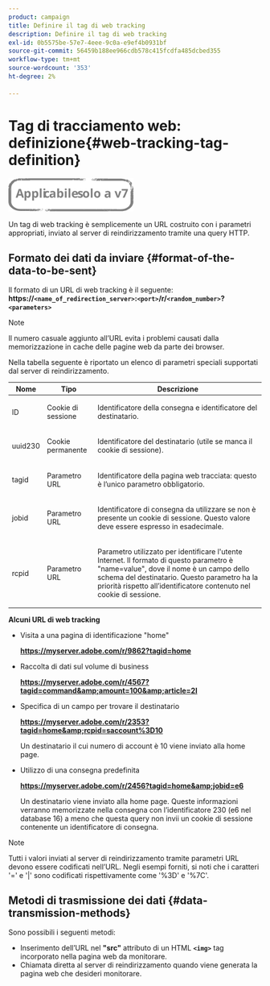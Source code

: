 ```yaml
---
product: campaign
title: Definire il tag di web tracking
description: Definire il tag di web tracking
exl-id: 0b5575be-57e7-4eee-9c0a-e9ef4b0931bf
source-git-commit: 56459b188ee966cdb578c415fcdfa485dcbed355
workflow-type: tm+mt
source-wordcount: '353'
ht-degree: 2%

---
```


# Tag di tracciamento web: definizione{#web-tracking-tag-definition}

![](../../assets/v7-only.svg)

Un tag di web tracking è semplicemente un URL costruito con i parametri appropriati, inviato al server di reindirizzamento tramite una query HTTP.

## Formato dei dati da inviare {#format-of-the-data-to-be-sent}

Il formato di un URL di web tracking è il seguente: **https://`<name_of_redirection_server>`:`<port>`/r/`<random_number>`?`<parameters>`**

>[!NOTE]
>
>Il numero casuale aggiunto all’URL evita i problemi causati dalla memorizzazione in cache delle pagine web da parte dei browser.

Nella tabella seguente è riportato un elenco di parametri speciali supportati dal server di reindirizzamento.

<table>
                     <thead>
                        <tr>
                           <th>Nome</th>
                           <th>Tipo</th>
                           <th>Descrizione</th> 
                        </tr> 
                     </thead>
                     <tbody>
                        <tr>
                           <td>
                              <p>ID</p> 
                           </td>
                           <td>
                              <p>Cookie di sessione</p> 
                           </td>
                           <td>
                              <p>Identificatore della consegna e identificatore del destinatario.</p> 
                           </td> 
                        </tr>
                        <tr>
                           <td>
                              <p>uuid230</p> 
                           </td>
                           <td>
                              <p>Cookie permanente</p> 
                           </td>
                           <td>
                              <p>Identificatore del destinatario (utile se manca il cookie di sessione).</p> 
                           </td> 
                        </tr>
                        <tr>
                           <td>
                              <p>tagid</p> 
                           </td>
                           <td>
                              <p>Parametro URL</p> 
                           </td>
                           <td>
                              <p>Identificatore della pagina web tracciata: questo è l’unico parametro obbligatorio.</p> 
                           </td> 
                        </tr>
                        <tr>
                           <td>
                              <p>jobid</p> 
                           </td>
                           <td>
                              <p>Parametro URL</p> 
                           </td>
                           <td>
                              <p>Identificatore di consegna da utilizzare se non è presente un cookie di sessione. Questo valore deve essere espresso in esadecimale.
                              </p> 
                           </td> 
                        </tr>
                        <tr>
                           <td>
                              <p>rcpid</p> 
                           </td>
                           <td>
                              <p>Parametro URL</p> 
                           </td>
                           <td>
                              <p>Parametro utilizzato per identificare l'utente Internet. Il formato di questo parametro è "name=value", dove il nome è un campo dello schema del destinatario. Questo parametro ha la priorità rispetto all’identificatore contenuto nel cookie di sessione.
                              </p> 
                           </td> 
                        </tr> 
                     </tbody>  
                  </table>

**Alcuni URL di web tracking**

* Visita a una pagina di identificazione &quot;home&quot;

   **https://myserver.adobe.com/r/9862?tagid=home**

* Raccolta di dati sul volume di business

   **https://myserver.adobe.com/r/4567?tagid=command&amp;amount=100&amp;article=2l**

* Specifica di un campo per trovare il destinatario

   **https://myserver.adobe.com/r/2353?tagid=home&amp;rcpid=saccount%3D10**

   Un destinatario il cui numero di account è 10 viene inviato alla home page.

* Utilizzo di una consegna predefinita

   **https://myserver.adobe.com/r/2456?tagid=home&amp;jobid=e6**

   Un destinatario viene inviato alla home page. Queste informazioni verranno memorizzate nella consegna con l’identificatore 230 (e6 nel database 16) a meno che questa query non invii un cookie di sessione contenente un identificatore di consegna.

>[!NOTE]
>
>Tutti i valori inviati al server di reindirizzamento tramite parametri URL devono essere codificati nell’URL. Negli esempi forniti, si noti che i caratteri &#39;=&#39; e &#39;|&#39; sono codificati rispettivamente come &#39;%3D&#39; e &#39;%7C&#39;.

## Metodi di trasmissione dei dati {#data-transmission-methods}

Sono possibili i seguenti metodi:

* Inserimento dell’URL nel **&quot;src&quot;** attributo di un HTML **`<img>`** tag incorporato nella pagina web da monitorare.
* Chiamata diretta al server di reindirizzamento quando viene generata la pagina web che desideri monitorare.
